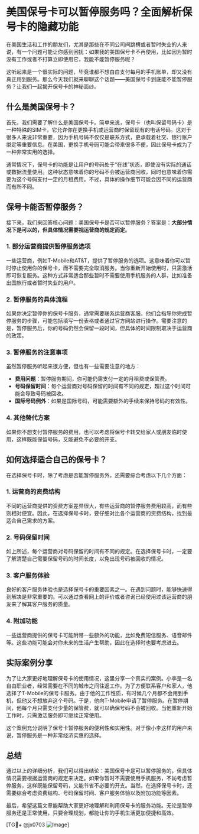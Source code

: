 # 美国保号卡可以暂停服务吗？全面解析保号卡的隐藏功能

在美国生活和工作的朋友们，尤其是那些在不同公司间跳槽或者暂时失业的人来说，有一个问题可能让你感到困扰：如果我的美国保号卡不再使用，比如因为暂时没有工作或者不打算立即使用它，我能不能暂停服务呢？

这听起来是一个很实际的问题，毕竟谁都不想白白支付每月的手机账单，却又没有真正用到服务。那么今天我们就来聊聊这个话题——美国保号卡到底能不能暂停服务？让我们一起揭开保号卡的神秘面纱。

## 什么是美国保号卡？

首先，我们需要了解什么是美国保号卡。简单来说，保号卡（也叫保留号码卡）是一种特殊的SIM卡，它允许你在更换手机或运营商时保留现有的电话号码。这对于很多人来说非常重要，因为手机号码不仅仅是联系方式，更承载着社交、银行账户绑定等重要信息。在美国，更换手机号码可能会带来很多不便，因此保号卡成为了一种非常实用的选择。

通常情况下，保号卡的功能是让用户的号码处于“在线”状态，即使没有实际的通话或数据流量使用。这种状态意味着你的号码不会被运营商回收，同时也意味着你需要为这个号码支付一定的月租费用。不过，具体的操作细节可能会因不同的运营商而有所不同。

## 保号卡能否暂停服务？

接下来，我们来回答核心问题：美国保号卡是否可以暂停服务？答案是：**大部分情况下是可以的，但具体情况需要视运营商的规定而定**。

### 1. **部分运营商提供暂停服务选项**
一些运营商，例如T-Mobile和AT&T，提供了暂停服务的选项。这意味着你可以暂时停止使用你的保号卡，而不需要完全取消服务。当你重新开始使用时，只需激活即可恢复服务。这种方式非常适合那些暂时不需要使用手机服务的人群，比如准备出国旅行或者暂时失业的用户。

### 2. **暂停服务的具体流程**
如果你决定暂停你的保号卡服务，通常需要联系运营商客服。他们会指导你完成暂停服务的步骤，可能包括填写一份表格或者通过官方网站进行操作。需要注意的是，暂停服务后，你的号码仍然会保留一段时间，但具体的时间限制取决于运营商的政策。

### 3. **暂停服务的注意事项**
虽然暂停服务听起来很方便，但也有一些需要注意的地方：
- **费用问题**：暂停服务期间，你可能仍需支付一定的月租费或保管费。
- **号码保留时间**：每个运营商对号码保留的时间有不同的规定，超过这个时间可能会导致号码被回收。
- **国际号码例外**：如果是国际号码，可能需要额外的手续来保持号码的有效性。

### 4. **其他替代方案**
如果你不想支付暂停服务的费用，也可以考虑将保号卡转交给家人或朋友临时使用，这样既能保留号码，又能避免不必要的开支。

## 如何选择适合自己的保号卡？

在选择保号卡时，除了考虑是否能暂停服务外，还需要综合考虑以下几个方面：

### 1. **运营商的资费结构**
不同的运营商提供的资费方案差异很大，有些运营商的暂停服务费用较高，而有些则相对便宜。因此，在选择保号卡时，要仔细对比各个运营商的资费结构，找到最适合自己需求的方案。

### 2. **号码保留时间**
如上所述，每个运营商对号码保留的时间有不同的规定。在选择保号卡时，一定要了解清楚自己需要保留号码的时间长度，以免出现号码被回收的情况。

### 3. **客户服务体验**
良好的客户服务体验也是选择保号卡的重要因素之一。在遇到问题时，能够快速得到解决是非常重要的。可以通过查看网上的评价或者咨询已经使用过该运营商的朋友来了解其客户服务的质量。

### 4. **附加功能**
一些运营商提供的保号卡可能附带一些额外的功能，比如免费短信服务、语音邮件等。这些功能可能会对你未来的生活产生帮助，因此在选择时也要考虑进去。

## 实际案例分享

为了让大家更好地理解保号卡的使用情况，这里分享一个真实的案例。小李是一名自由职业者，经常需要在不同的城市之间往返工作。为了方便联系客户和家人，他选择了T-Mobile的保号卡服务。由于他的工作性质，有时候几个月都不会用到手机，但他又不想放弃这个号码。于是，他向T-Mobile申请了暂停服务。在暂停期间，他每个月只需支付少量的保管费，就可以确保号码不会被回收。当他重新开始工作时，只需激活服务即可继续正常使用。

这个案例充分说明了保号卡暂停服务的便利性和实用性。对于像小李这样的用户来说，暂停服务是一种非常经济实惠的选择。

## 总结

通过以上的详细分析，我们可以得出结论：美国保号卡是可以暂停服务的，但具体情况需要根据运营商的规定来决定。如果你暂时不需要使用手机服务，不妨考虑暂停服务，这样既能保留号码，又能节省不必要的开支。当然，在选择保号卡时，还需要综合考虑资费结构、号码保留时间、客户服务体验以及附加功能等因素。

最后，希望这篇文章能帮助大家更好地理解和利用保号卡的服务功能。无论是暂停服务还是正常使用，只要合理规划，都能让你的手机生活更加便捷和高效。

[TG💪+ @jx0703 ![Image](https://github.com/user-attachments/assets/dbca1d08-cadb-493c-b0ec-ad6f7a83f270)]